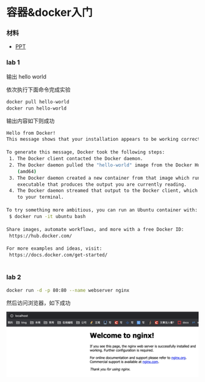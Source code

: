 # 容器&docker入门

### 材料

* [PPT](./容器&docker入门.pptx)

### lab 1

输出 hello world 

依次执行下面命令完成实验

``` BASH
docker pull hello-world
docker run hello-world
```

输出内容如下则成功

``` BASH
Hello from Docker!
This message shows that your installation appears to be working correctly.

To generate this message, Docker took the following steps:
 1. The Docker client contacted the Docker daemon.
 2. The Docker daemon pulled the "hello-world" image from the Docker Hub.
    (amd64)
 3. The Docker daemon created a new container from that image which runs the
    executable that produces the output you are currently reading.
 4. The Docker daemon streamed that output to the Docker client, which sent it
    to your terminal.

To try something more ambitious, you can run an Ubuntu container with:
 $ docker run -it ubuntu bash

Share images, automate workflows, and more with a free Docker ID:
 https://hub.docker.com/

For more examples and ideas, visit:
 https://docs.docker.com/get-started/
 
```

### lab 2

``` BASH
docker run -d -p 80:80 --name webserver nginx
```

然后访问浏览器，如下成功

![](images/runnginx.png)
